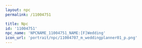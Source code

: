 ```yaml
---
layout: npc
permalink: /11004751

title: Npc
id: '11004751'
npc_name: 'NPCNAME_11004751_NAME:[F]Wedding'
icon_url: 'portrait/npc/11004707_m_weddingplanner01_p.png'
---
```

